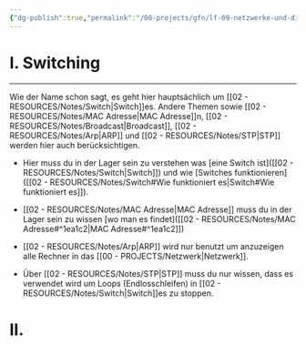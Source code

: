 ```yaml
---
{"dg-publish":true,"permalink":"/00-projects/gfn/lf-09-netzwerke-und-dienste-bereitstellen/","tags":["LF09","inProgress","GFN","netzwerk"],"noteIcon":"","updated":"2024-07-21T19:52:15.256+02:00"}
---
```


# I. Switching
___
Wie der Name schon sagt, es geht hier hauptsächlich um [[02 - RESOURCES/Notes/Switch\|Switch]]es.
Andere Themen sowie [[02 - RESOURCES/Notes/MAC Adresse\|MAC Adresse]]n, [[02 - RESOURCES/Notes/Broadcast\|Broadcast]], [[02 - RESOURCES/Notes/Arp\|ARP]] und [[02 - RESOURCES/Notes/STP\|STP]] werden hier auch berücksichtigen.

- Hier muss du in der Lager sein zu verstehen was [eine Switch ist]([[02 - RESOURCES/Notes/Switch\|Switch]]) und wie  [Switches funktionieren]([[02 - RESOURCES/Notes/Switch#Wie funktioniert es\|Switch#Wie funktioniert es]]).

- [[02 - RESOURCES/Notes/MAC Adresse\|MAC Adresse]] muss du in der Lager sein zu wissen [wo man es findet]([[02 - RESOURCES/Notes/MAC Adresse#^1ea1c2\|MAC Adresse#^1ea1c2]])

- [[02 - RESOURCES/Notes/Arp\|ARP]] wird nur benutzt um anzuzeigen alle Rechner in das [[00 - PROJECTS/Netzwerk\|Netzwerk]].

- Über [[02 - RESOURCES/Notes/STP\|STP]] muss du nur wissen, dass es verwendet wird um Loops  (Endlosschleifen) in 
  [[02 - RESOURCES/Notes/Switch\|Switch]]es zu stoppen.


# II. 